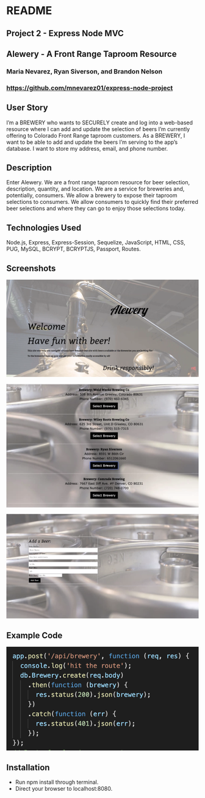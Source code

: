 # README

## Project 2 - Express Node MVC
## Alewery - A Front Range Taproom Resource
### Maria Nevarez, Ryan Siverson, and Brandon Nelson
### https://github.com/mnevarez01/express-node-project

## User Story
I’m a BREWERY who wants to SECURELY create and log into a web-based resource where I can add and update the selection of beers I’m currently offering to Colorado Front Range taproom customers.
As a BREWERY, I want to be able to add and update the beers I’m serving to the app’s database. I want to store my address, email, and phone number. 

## Description
Enter Alewery. We are a front range taproom resource for beer selection, description, quantity, and location.
We are a service for breweries and, potentially, consumers. We allow a brewery to expose their taproom selections to consumers. We allow consumers to quickly find their preferred beer selections and where they can go to enjoy those selections today.

## Technologies Used
Node.js, Express, Express-Session, Sequelize, JavaScript, HTML, CSS, PUG, MySQL, BCRYPT, BCRYPTJS, Passport, Routes.

## Screenshots
![Screenshot](Alewery-Title-Page.png)

![Screenshot1](Alewery-Screenshot-1.png)

![Screenshot2](Alewery-Screenshot-3.png)

## Example Code
![Alewery Code](Example-Code.png)

## Installation
- Run npm install through terminal.
- Direct your browser to localhost:8080.